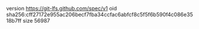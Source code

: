 version https://git-lfs.github.com/spec/v1
oid sha256:cff27172e955ac206becf7fba34ccfac6abfcf8c5f5f6b590f4c086e3518b7ff
size 56987
